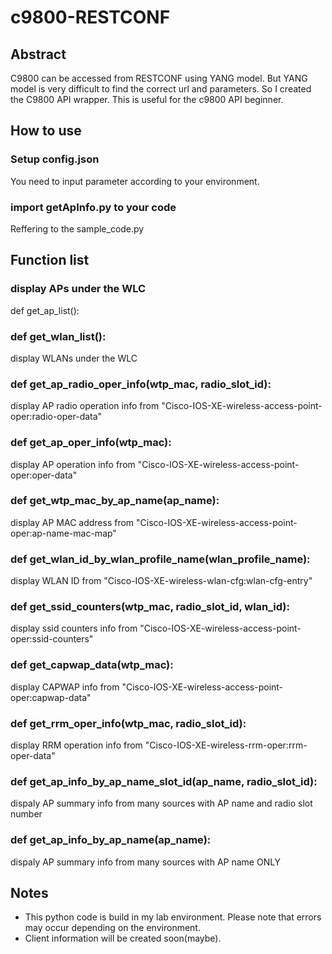 # c9800-RESTCONF

## Abstract

C9800 can be accessed from RESTCONF using YANG model. But YANG model is very difficult to find the correct url and parameters. So I created the C9800 API wrapper. This is useful for the c9800 API beginner.

## How to use

### Setup config.json
You need to input parameter according to your environment.

### import getApInfo.py to your code
Reffering to the sample_code.py

## Function list

### display APs under the WLC
def get_ap_list():

### def get_wlan_list():
display WLANs under the WLC

### def get_ap_radio_oper_info(wtp_mac, radio_slot_id):
display AP radio operation info from "Cisco-IOS-XE-wireless-access-point-oper:radio-oper-data"

### def get_ap_oper_info(wtp_mac):
display AP operation info from "Cisco-IOS-XE-wireless-access-point-oper:oper-data"

### def get_wtp_mac_by_ap_name(ap_name):
display AP MAC address from "Cisco-IOS-XE-wireless-access-point-oper:ap-name-mac-map"

### def get_wlan_id_by_wlan_profile_name(wlan_profile_name):
display WLAN ID from "Cisco-IOS-XE-wireless-wlan-cfg:wlan-cfg-entry"

### def get_ssid_counters(wtp_mac, radio_slot_id, wlan_id):
display ssid counters info from "Cisco-IOS-XE-wireless-access-point-oper:ssid-counters"

### def get_capwap_data(wtp_mac):
display CAPWAP info from "Cisco-IOS-XE-wireless-access-point-oper:capwap-data"

### def get_rrm_oper_info(wtp_mac, radio_slot_id):
display RRM operation info from "Cisco-IOS-XE-wireless-rrm-oper:rrm-oper-data"

### def get_ap_info_by_ap_name_slot_id(ap_name, radio_slot_id):
dispaly AP summary info from many sources with AP name and radio slot number

### def get_ap_info_by_ap_name(ap_name):
dispaly AP summary info from many sources with AP name ONLY

## Notes
- This python code is build in my lab environment. Please note that errors may occur depending on the environment.
- Client information will be created soon(maybe).
